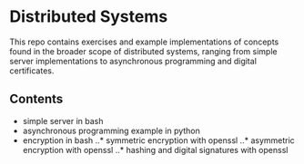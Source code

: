 # Distributed Systems
This repo contains exercises and example implementations of concepts found in the broader scope of distributed systems, ranging from simple server implementations to asynchronous programming and digital certificates.

## Contents
+ simple server in bash
+ asynchronous programming example in python
+ encryption in bash
..* symmetric encryption with openssl
..* asymmetric encryption with openssl
..* hashing and digital signatures with openssl
